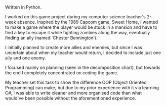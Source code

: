 Written in Python.

I worked on this game project during my computer science teacher's 2-week absence. Inspired by the 1989 Capcom game, Sweet Home, I wanted to make a game where the player would be stuck in a mansion and have to find a key to escape it while fighting zombies along the way, eventually finding an ally (named 'Chester Bennington').

I initially planned to create more allies and enemies, but since I was uncertain about when my teacher would return, I decided to include just one ally and one enemy.

I focused mainly on planning (seen in the decomposition chart), but towards the end I completely concentrated on coding the game.

My teacher set this task to show the difference OOP (Object Oriented Programming) can make, but due to my prior experience with it via learning C#, I was able to write cleaner and more organised code than what would've been possible without the aforementioned experience.
